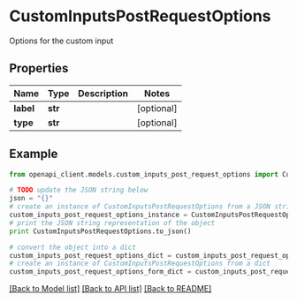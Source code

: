 # CustomInputsPostRequestOptions

Options for the custom input

## Properties

Name | Type | Description | Notes
------------ | ------------- | ------------- | -------------
**label** | **str** |  | [optional] 
**type** | **str** |  | [optional] 

## Example

```python
from openapi_client.models.custom_inputs_post_request_options import CustomInputsPostRequestOptions

# TODO update the JSON string below
json = "{}"
# create an instance of CustomInputsPostRequestOptions from a JSON string
custom_inputs_post_request_options_instance = CustomInputsPostRequestOptions.from_json(json)
# print the JSON string representation of the object
print CustomInputsPostRequestOptions.to_json()

# convert the object into a dict
custom_inputs_post_request_options_dict = custom_inputs_post_request_options_instance.to_dict()
# create an instance of CustomInputsPostRequestOptions from a dict
custom_inputs_post_request_options_form_dict = custom_inputs_post_request_options.from_dict(custom_inputs_post_request_options_dict)
```
[[Back to Model list]](../README.md#documentation-for-models) [[Back to API list]](../README.md#documentation-for-api-endpoints) [[Back to README]](../README.md)


